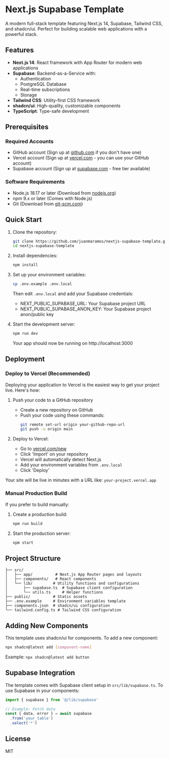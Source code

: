 # Next.js Supabase Template

A modern full-stack template featuring Next.js 14, Supabase, Tailwind CSS, and shadcn/ui. Perfect for building scalable web applications with a powerful stack.

## Features

- **Next.js 14**: React framework with App Router for modern web applications
- **Supabase**: Backend-as-a-Service with:
  - Authentication
  - PostgreSQL Database
  - Real-time subscriptions
  - Storage
- **Tailwind CSS**: Utility-first CSS framework
- **shadcn/ui**: High-quality, customizable components
- **TypeScript**: Type-safe development

## Prerequisites

### Required Accounts
- GitHub account (Sign up at [github.com](https://github.com) if you don't have one)
- Vercel account (Sign up at [vercel.com](https://vercel.com) - you can use your GitHub account)
- Supabase account (Sign up at [supabase.com](https://supabase.com) - free tier available)

### Software Requirements
- Node.js 18.17 or later (Download from [nodejs.org](https://nodejs.org))
- npm 9.x or later (Comes with Node.js)
- Git (Download from [git-scm.com](https://git-scm.com))

## Quick Start

1. Clone the repository:
   ```bash
   git clone https://github.com/juanmaramos/nextjs-supabase-template.git
   cd nextjs-supabase-template
   ```

2. Install dependencies:
   ```bash
   npm install
   ```

3. Set up your environment variables:
   ```bash
   cp .env.example .env.local
   ```
   Then edit `.env.local` and add your Supabase credentials:
   - NEXT_PUBLIC_SUPABASE_URL: Your Supabase project URL
   - NEXT_PUBLIC_SUPABASE_ANON_KEY: Your Supabase project anon/public key

4. Start the development server:
   ```bash
   npm run dev
   ```
   Your app should now be running on http://localhost:3000

## Deployment

### Deploy to Vercel (Recommended)

Deploying your application to Vercel is the easiest way to get your project live. Here's how:

1. Push your code to a GitHub repository
   - Create a new repository on GitHub
   - Push your code using these commands:
     ```bash
     git remote set-url origin your-github-repo-url
     git push -u origin main
     ```

2. Deploy to Vercel:
   - Go to [vercel.com/new](https://vercel.com/new)
   - Click 'Import' on your repository
   - Vercel will automatically detect Next.js
   - Add your environment variables from `.env.local`
   - Click 'Deploy'

Your site will be live in minutes with a URL like: `your-project.vercel.app`

### Manual Production Build

If you prefer to build manually:

1. Create a production build:
   ```bash
   npm run build
   ```

2. Start the production server:
   ```bash
   npm start
   ```

## Project Structure

```
├── src/
│   ├── app/          # Next.js App Router pages and layouts
│   ├── components/   # React components
│   └── lib/         # Utility functions and configurations
│       ├── supabase.ts  # Supabase client configuration
│       └── utils.ts     # Helper functions
├── public/          # Static assets
├── .env.example     # Environment variables template
├── components.json  # shadcn/ui configuration
└── tailwind.config.ts # Tailwind CSS configuration
```

## Adding New Components

This template uses shadcn/ui for components. To add a new component:

```bash
npx shadcn@latest add [component-name]
```

Example: `npx shadcn@latest add button`

## Supabase Integration

The template comes with Supabase client setup in `src/lib/supabase.ts`. To use Supabase in your components:

```typescript
import { supabase } from '@/lib/supabase'

// Example: Fetch data
const { data, error } = await supabase
  .from('your_table')
  .select('*')
```

## License

MIT
